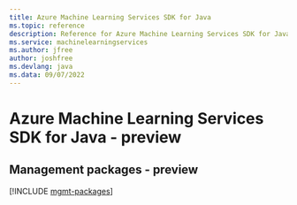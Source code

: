 ```yaml
---
title: Azure Machine Learning Services SDK for Java
ms.topic: reference
description: Reference for Azure Machine Learning Services SDK for Java
ms.service: machinelearningservices
ms.author: jfree
author: joshfree
ms.devlang: java
ms.data: 09/07/2022
---
```

# Azure Machine Learning Services SDK for Java - preview

## Management packages - preview
[!INCLUDE [mgmt-packages](machine-learning-services-mgmt-index.md)]